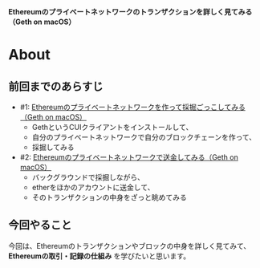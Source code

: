 **Ethereumのプライベートネットワークのトランザクションを詳しく見てみる（Geth on macOS）**

# About
## 前回までのあらすじ
- #1: [Ethereumのプライベートネットワークを作って採掘ごっこしてみる（Geth on macOS）](https://qiita.com/kecy/items/de7337c6fcb6505cc963)
  - GethというCUIクライアントをインストールして、
  - 自分のプライベートネットワークで自分のブロックチェーンを作って、
  - 採掘してみる
- #2: [Ethereumのプライベートネットワークで送金してみる（Geth on macOS）](https://qiita.com/kecy/items/a4a44843a4341bf8f189)
  - バックグラウンドで採掘しながら、
  - etherをほかのアカウントに送金して、
  - そのトランザクションの中身をざっと眺めてみる

## 今回やること
今回は、Ethereumのトランザクションやブロックの中身を詳しく見てみて、**Ethereumの取引・記録の仕組み** を学びたいと思います。
